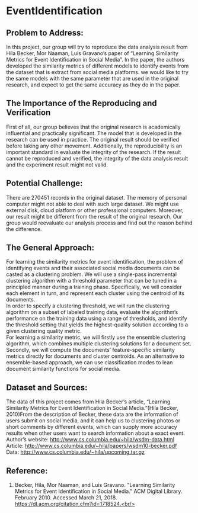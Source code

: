 # EventIdentification
## Problem to Address:
In this project, our group will try to reproduce the data analysis result from Hila Becker, Mor Naaman, Luis Gravano’s paper of “Learning Similarity Metrics for Event Identification in Social Media”. In the paper, the authors developed the similarity metrics of different models to identify events from the dataset that is extract from social media platforms. we would like to try the same models with the same parameter that are used in the original research, and expect to get the same accuracy as they do in the paper.<br/>
## The Importance of the Reproducing and Verification
First of all, our group believes that the original research is academically influential and practically significant. The model that is developed in the research can be used in practice. The original result should be verified before taking any other movement. Additionally, the reproducibility is an important standard in evaluate the integrity of the research. If the result cannot be reproduced and verified, the integrity of the data analysis result and the experiment result might not valid.<br/>
## Potential Challenge:
There are 270451 records in the original dataset. The memory of personal computer might not able to deal with such large dataset. We might use external disk, cloud platform or other professional computers. Moreover, our result might be different from the result of the original research. Our group would reevaluate our analysis process and find out the reason behind the difference.<br/>
## The General Approach:
For learning the similarity metrics for event identification, the problem of identifying events and their associated social media documents can be casted as a clustering problem. We will use a single-pass incremental clustering algorithm with a threshold parameter that can be tuned in a principled manner during a training phase. Specifically, we will consider each element in turn, and represent each cluster using the centroid of its documents.<br/>
In order to specify a clustering threshold, we will run the clustering algorithm on a subset of labeled training data, evaluate the algorithm’s performance on the training data using a range of thresholds, and identify the threshold setting that yields the highest-quality solution according to a given clustering quality metric.<br/>
For learning a similarity metric, we will firstly use the ensemble clustering algorithm, which combines multiple clustering solutions for a document set. Secondly, we will compute the documents’ feature-specific similarity metrics directly for documents and cluster centroids. As an alternative to ensemble-based approach, we can use classification modes to lean document similarity functions for social media.<br/>
## Dataset and Sources:
The data of this project comes from Hila Becker’s article, “Learning Similarity Metrics for Event Identification in Social Media.”(Hila Becker, 2010)From the description of Becker, these data are the information of users submit on social media, and it can help us to clustering photos or short comments by different events, which can supply more accuracy results when other users want to search information about a exact event.<br/>
Author’s website: http://www.cs.columbia.edu/~hila/wsdm-data.html<br/>
Article: http://www.cs.columbia.edu/~hila/papers/wsdm10-becker.pdf<br/>
Data: http://www.cs.columbia.edu/~hila/upcoming.tar.gz<br/>
## Reference:
1. Becker, Hila, Mor Naaman, and Luis Gravano. "Learning Similarity Metrics for Event Identification in Social Media." ACM Digital Library. February 2010. Accessed March 21, 2018. https://dl.acm.org/citation.cfm?id=1718524.<br/>
